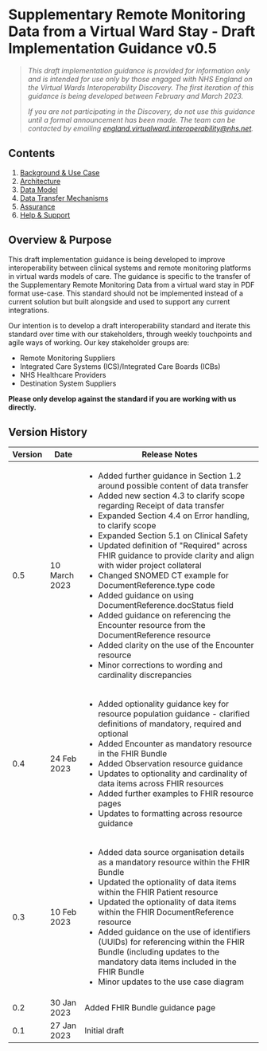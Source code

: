 #  Supplementary Remote Monitoring Data from a Virtual Ward Stay - Draft Implementation Guidance v0.5

> *This draft implementation guidance is provided for information only and is intended for use only by those engaged with NHS England on the Virtual Wards Interoperability Discovery. The first iteration of this guidance is being developed between February and March 2023.* 
>
> *If you are not participating in the Discovery, do not use this guidance until a formal announcement has been made. The team can be contacted by emailing england.virtualward.interoperability@nhs.net.*

## Contents

1. [Background & Use Case](/1_Background.md)
2. [Architecture](/2_Architecture.md)
3. [Data Model](/3_Data_Model.md)
4. [Data Transfer Mechanisms](/4_Data_Transfer_Mechanisms.md)
5. [Assurance](/5_Assurance.md)
6. [Help & Support](/6_Support.md)

 ## Overview & Purpose

This draft implementation guidance is being developed to improve interoperability between clinical systems and remote monitoring platforms in virtual wards models of care. The guidance is specific to the transfer of the Supplementary Remote Monitoring Data from a virtual ward stay in PDF format use-case. This standard should not be implemented instead of a current solution but built alongside and used to support any current integrations.

Our intention is to develop a draft interoperability standard and iterate this standard over time with our stakeholders, through weekly touchpoints and agile ways of working. Our key stakeholder groups are:
- Remote Monitoring Suppliers
- Integrated Care Systems (ICS)/Integrated Care Boards (ICBs)
- NHS Healthcare Providers
- Destination System Suppliers

**Please only develop against the standard if you are working with us directly.**


## Version History

|Version|Date|Release Notes|
|--------------|-------------|-------------|
|0.5|10 March 2023|<ul><li>Added further guidance in Section 1.2 around possible content of data transfer</li><li>Added new section 4.3 to clarify scope regarding Receipt of data transfer</li><li>Expanded Section 4.4 on Error handling, to clarify scope</li><li>Expanded Section 5.1 on Clinical Safety</li><li>Updated definition of "Required" across FHIR guidance to provide clarity and align with wider project collateral</li><li>Changed SNOMED CT example for DocumentReference.type code</li><li>Added guidance on using DocumentReference.docStatus field</li><li>Added guidance on referencing the Encounter resource from the DocumentReference resource</li><li>Added clarity on the use of the Encounter resource</li><li>Minor corrections to wording and cardinality discrepancies</li></ul>|
|0.4|24 Feb 2023|<ul><li>Added optionality guidance key for resource population guidance - clarified definitions of mandatory, required and optional</li><li>Added Encounter as mandatory resource in the FHIR Bundle</li><li>Added Observation resource guidance</li><li>Updates to optionality and cardinality of data items across FHIR resources</li><li>Added further examples to FHIR resource pages</li><li>Updates to formatting across resource guidance</li></ul>|
|0.3|10 Feb 2023|<ul><li>Added data source organisation details as a mandatory resource within the FHIR Bundle</li><li>Updated the optionality of data items within the FHIR Patient resource</li><li>Updated the optionality of data items within the FHIR DocumentReference resource</li><li>Added guidance on the use of identifiers (UUIDs) for referencing within the FHIR Bundle (including updates to the mandatory  data items included in the FHIR Bundle</li><li>Minor updates to the use case diagram</li></ul>|
|0.2|30 Jan 2023|Added FHIR Bundle guidance page|
|0.1|27 Jan 2023|Initial draft|
